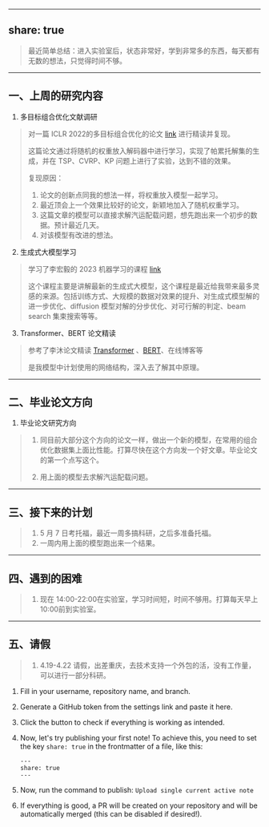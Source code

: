 

---
share: true
---



> 最近简单总结：进入实验室后，状态非常好，学到非常多的东西，每天都有无数的想法，只觉得时间不够。

----

## 一、上周的研究内容

1. 多目标组合优化文献调研

> 对一篇 ICLR 2022的多目标组合优化的论文 [link](https://arxiv.org/abs/2203.15386) 进行精读并复现。
> 
> 这篇论文通过将随机的权重放入解码器中进行学习，实现了帕累托解集的生成，并在 TSP、CVRP、KP 问题上进行了实验，达到不错的效果。 
> 
> 复现原因：
> 	1. 论文的创新点同我的想法一样，将权重放入模型一起学习。
> 	2. 最近顶会上一个效果比较好的论文，新颖地加入了随机权重学习。
> 	3. 这篇文章的模型可以直接求解汽运配载问题，想先跑出来一个初步的数据。预计最近几天。
> 	4. 对该模型有改进的想法。


2. 生成式大模型学习

> 学习了李宏毅的 2023 机器学习的课程 [link](https://speech.ee.ntu.edu.tw/~hylee/ml/2023-spring.php)
> 
> 这个课程主要是讲解最新的生成式大模型，这个课程是最近给我带来最多灵感的来源。包括训练方式、大规模的数据对效果的提升、对生成式模型解的进一步优化、diffusion 模型对解的分步优化、对可行解的判定、beam search 集束搜索等等。

3. Transformer、BERT 论文精读

> 参考了李沐论文精读 [Transformer](https://www.bilibili.com/video/BV1PL411M7eQ/) 、[BERT](https://www.bilibili.com/video/BV15P4y137jb/)、在线博客等
> 
> 是我模型中计划使用的网络结构，深入去了解其中原理。

----

## 二、毕业论文方向

1. 毕业论文研究方向
> 1. 同目前大部分这个方向的论文一样，做出一个新的模型，在常用的组合优化数据集上面比性能。打算尽快在这个方向发一个好文章。毕业论文的第一个点写这个。
> 
> 1. 用上面的模型去求解汽运配载问题。


----

## 三、接下来的计划

> 1. 5 月 7 日考托福，最近一周多搞科研，之后多准备托福。
> 2. 一周内用上面的模型跑出来一个结果。

----

## 四、遇到的困难

> 1. 现在 14:00-22:00在实验室，学习时间短，时间不够用。打算每天早上 10:00前到实验室。

----

## 五、请假

> 1. 4.19-4.22 请假，出差重庆，去技术支持一个外包的活，没有工作量，可以进行一部分科研。



1.  Fill in your username, repository name, and branch.
2.  Generate a GitHub token from the settings link and paste it here.
3.  Click the button to check if everything is working as intended.
4.  Now, let's try publishing your first note! To achieve this, you need to set the key `share: true` in the frontmatter of a file, like this:
    
    ```
    ---  
    share: true  
    ---  
    ```
    
5.  Now, run the command to publish: `Upload single current active note`
6.  If everything is good, a PR will be created on your repository and will be automatically merged (this can be disabled if desired!).